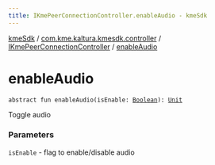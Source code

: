 ```yaml
---
title: IKmePeerConnectionController.enableAudio - kmeSdk
---
```


[kmeSdk](../../index.html) / [com.kme.kaltura.kmesdk.controller](../index.html) / [IKmePeerConnectionController](index.html) / [enableAudio](./enable-audio.html)

# enableAudio

`abstract fun enableAudio(isEnable: `[`Boolean`](https://kotlinlang.org/api/latest/jvm/stdlib/kotlin/-boolean/index.html)`): `[`Unit`](https://kotlinlang.org/api/latest/jvm/stdlib/kotlin/-unit/index.html)

Toggle audio

### Parameters

`isEnable` - flag to enable/disable audio